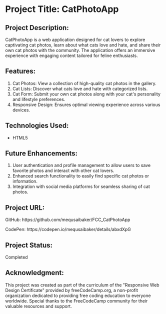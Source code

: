<h1>Project Title: CatPhotoApp</h1>
  
  <h2>Project Description:</h2>
  <p>
    CatPhotoApp is a web application designed for cat lovers to explore captivating cat photos, learn about what cats love and hate, and share their own cat photos with the community. The application offers an immersive experience with engaging content tailored for feline enthusiasts.
  </p>
  
  <h2>Features:</h2>
  <ol>
    <li>Cat Photos: View a collection of high-quality cat photos in the gallery.</li>
    <li>Cat Lists: Discover what cats love and hate with categorized lists.</li>
    <li>Cat Form: Submit your own cat photos along with your cat's personality and lifestyle preferences.</li>
    <li>Responsive Design: Ensures optimal viewing experience across various devices.</li>
  </ol>
  
  <h2>Technologies Used:</h2>
  <ul>
    <li>HTML5</li>
  </ul>
  
  <h2>Future Enhancements:</h2>
  <ol>
    <li>User authentication and profile management to allow users to save favorite photos and interact with other cat lovers.</li>
    <li>Enhanced search functionality to easily find specific cat photos or information.</li>
    <li>Integration with social media platforms for seamless sharing of cat photos.</li>
  </ol>
  
  <h2>Project URL:</h2>
  <p>GitHub: https://github.com/mequsaibaker/FCC_CatPhotoApp</p>
  <p>CodePen: https://codepen.io/mequsaibaker/details/abxdXpG</p>
  
  <h2>Project Status:</h2>
  <p>Completed</p>
  
  <h2>Acknowledgment:</h2>
  <p>This project was created as part of the curriculum of the "Responsive Web Design Certificate" provided by freeCodeCamp.org, a non-profit organization dedicated to providing free coding education to everyone worldwide. Special thanks to the FreeCodeCamp community for their valuable resources and support.</p>
